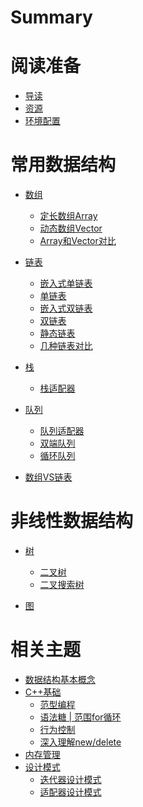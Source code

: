 # Summary

# 阅读准备
- [导读](./Instroduction.md)
- [资源](./Resources.md)
- [环境配置](./dslings.md)

# 常用数据结构
- [数组](0_array.md)
  - [定长数组Array](chapter_01_array.md)
  - [动态数组Vector](chapter_02_vector.md)
  - [Array和Vector对比]()

- [链表](1_linkedlist.md)
  - [嵌入式单链表](chapter_04_embedded_slist.md)
  - [单链表](chapter_05_slist.md)
  - [嵌入式双链表](chapter_06_embedded_dlist.md)
  - [双链表]()
  - [静态链表]()
  - [几种链表对比]()

- [栈]()
  - [栈适配器]()

- [队列]()
  - [队列适配器]()
  - [双端队列]()
  - [循环队列]()

- [数组VS链表]()

# 非线性数据结构

- [树]()
  - [二叉树]()
  - [二叉搜索树]()

- [图]()

# 相关主题
- [数据结构基本概念](other/0_ds_base.md)
- [C++基础](other/1_cpp_base.md)
  - [范型编程](other/1_cpp_base.template.md)
  - [语法糖 | 范围for循环](other/2_cpp_base.rangefor.md)
  - [行为控制](other/3_cpp_base.bigfive.md)
  - [深入理解new/delete]()
- [内存管理]()
- [设计模式]()
  - [迭代器设计模式]()
  - [适配器设计模式]()